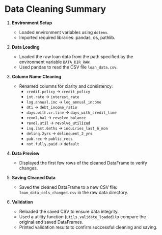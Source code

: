 # Data Cleaning Summary

1. **Environment Setup**
   - Loaded environment variables using `dotenv`.
   - Imported required libraries: pandas, os, pathlib.

2. **Data Loading**
   - Loaded the raw loan data from the path specified by the environment variable `DATA_DIR_RAW`.
   - Used pandas to read the CSV file `loan_data.csv`.

3. **Column Name Cleaning**
   - Renamed columns for clarity and consistency:
     - `credit.policy` → `credit_policy`
     - `int.rate` → `interest_rate`
     - `log.annual.inc` → `log_annual_income`
     - `dti` → `debt_income_ratio`
     - `days.with.cr.line` → `days_with_credit_line`
     - `revol.bal` → `revolve_balance`
     - `revol.util` → `revolve_utilized`
     - `inq.last.6mths` → `inquiries_last_6_mon`
     - `delinq.2yrs` → `delinquent_2_yrs`
     - `pub.rec` → `public_recs`
     - `not.fully.paid` → `default`

4. **Data Preview**
   - Displayed the first few rows of the cleaned DataFrame to verify changes.

5. **Saving Cleaned Data**
   - Saved the cleaned DataFrame to a new CSV file: `loan_data_cols_changed.csv` in the raw data directory.

6. **Validation**
   - Reloaded the saved CSV to ensure data integrity.
   - Used a utility function (`utils.validate_loaded`) to compare the original and saved DataFrames.
   - Printed validation results to confirm successful cleaning and saving.
